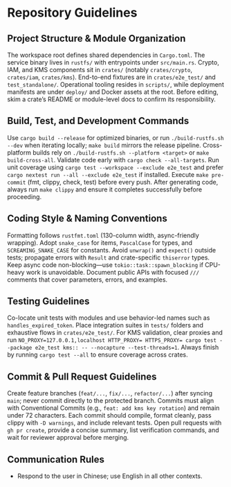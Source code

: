 # Repository Guidelines

## Project Structure & Module Organization
The workspace root defines shared dependencies in `Cargo.toml`. The service binary lives in `rustfs/` with entrypoints under `src/main.rs`. Crypto, IAM, and KMS components sit in `crates/` (notably `crates/crypto`, `crates/iam`, `crates/kms`). End-to-end fixtures are in `crates/e2e_test/` and `test_standalone/`. Operational tooling resides in `scripts/`, while deployment manifests are under `deploy/` and Docker assets at the root. Before editing, skim a crate’s README or module-level docs to confirm its responsibility.

## Build, Test, and Development Commands
Use `cargo build --release` for optimized binaries, or run `./build-rustfs.sh --dev` when iterating locally; `make build` mirrors the release pipeline. Cross-platform builds rely on `./build-rustfs.sh --platform <target>` or `make build-cross-all`. Validate code early with `cargo check --all-targets`. Run unit coverage using `cargo test --workspace --exclude e2e_test` and prefer `cargo nextest run --all --exclude e2e_test` if installed. Execute `make pre-commit` (fmt, clippy, check, test) before every push. After generating code, always run `make clippy` and ensure it completes successfully before proceeding.

## Coding Style & Naming Conventions
Formatting follows `rustfmt.toml` (130-column width, async-friendly wrapping). Adopt `snake_case` for items, `PascalCase` for types, and `SCREAMING_SNAKE_CASE` for constants. Avoid `unwrap()` and `expect()` outside tests; propagate errors with `Result` and crate-specific `thiserror` types. Keep async code non-blocking—use `tokio::task::spawn_blocking` if CPU-heavy work is unavoidable. Document public APIs with focused `///` comments that cover parameters, errors, and examples.

## Testing Guidelines
Co-locate unit tests with modules and use behavior-led names such as `handles_expired_token`. Place integration suites in `tests/` folders and exhaustive flows in `crates/e2e_test/`. For KMS validation, clear proxies and run `NO_PROXY=127.0.0.1,localhost HTTP_PROXY= HTTPS_PROXY= cargo test --package e2e_test kms:: -- --nocapture --test-threads=1`. Always finish by running `cargo test --all` to ensure coverage across crates.

## Commit & Pull Request Guidelines
Create feature branches (`feat/...`, `fix/...`, `refactor/...`) after syncing `main`; never commit directly to the protected branch. Commits must align with Conventional Commits (e.g., `feat: add kms key rotation`) and remain under 72 characters. Each commit should compile, format cleanly, pass clippy with `-D warnings`, and include relevant tests. Open pull requests with `gh pr create`, provide a concise summary, list verification commands, and wait for reviewer approval before merging.

## Communication Rules
- Respond to the user in Chinese; use English in all other contexts.
